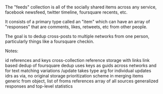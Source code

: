 The "feeds" collection is all of the socially shared items across any service, facebook newsfeed, twitter timeline, foursquare recents, etc.

It consists of a primary type called an "item" which can have an array of "responses" that are comments, likes, retweets, etc from other people.

The goal is to dedup cross-posts to multiple networks from one person, particularly things like a foursquare checkin.


Notes:

  id references and keys
  cross-collection reference storage with links
  link based dedup of foursquare
  dedup uses keys as guids across networks and for text matching variations
  /update takes type arg for individual updates
  idrs as via, no original storage
  prioritization scheme in merging items
  generic from object, list of froms
  references array of all sources
  generalized responses and top-level statistics
